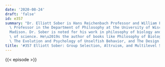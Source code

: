 ```yaml
---
date: '2020-08-24'
draft: 'false'
id: e357
summary: "Dr. Elliott Sober is Hans Reichenbach Professor and William F. Vilas Research\
  \ Professor in the Department of Philosophy at the University of Wisconsin\u2013\
  Madison. Dr. Sober is noted for his work in philosophy of biology and general philosophy\
  \ of science. He\u2019s the author of books like Philosophy of Biology, Unto Others:\
  \ The Evolution and Psychology of Unselfish Behavior, and The Design Argument."
title: '#357 Elliott Sober: Group Selection, Altruism, and Multilevel Selection'
---
```

{{< episode >}}
